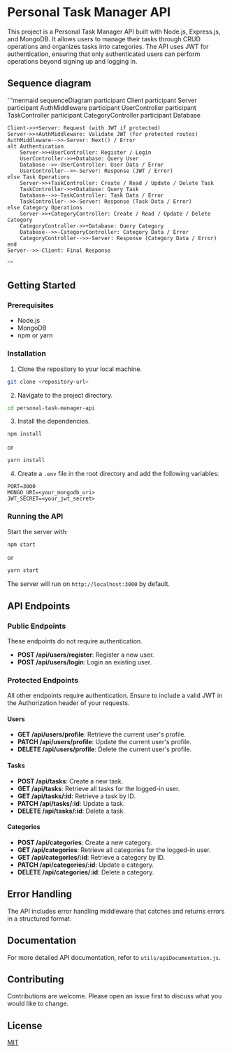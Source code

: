 # Personal Task Manager API

This project is a Personal Task Manager API built with Node.js, Express.js, and MongoDB. It allows users to manage their tasks through CRUD operations and organizes tasks into categories. The API uses JWT for authentication, ensuring that only authenticated users can perform operations beyond signing up and logging in.


## Sequence diagram

'''mermaid
sequenceDiagram
    participant Client
    participant Server
    participant AuthMiddleware
    participant UserController
    participant TaskController
    participant CategoryController
    participant Database

    Client->>+Server: Request (with JWT if protected)
    Server->>+AuthMiddleware: Validate JWT (for protected routes)
    AuthMiddleware-->>-Server: Next() / Error
    alt Authentication
        Server->>+UserController: Register / Login
        UserController->>+Database: Query User
        Database-->>-UserController: User Data / Error
        UserController-->>-Server: Response (JWT / Error)
    else Task Operations
        Server->>+TaskController: Create / Read / Update / Delete Task
        TaskController->>+Database: Query Task
        Database-->>-TaskController: Task Data / Error
        TaskController-->>-Server: Response (Task Data / Error)
    else Category Operations
        Server->>+CategoryController: Create / Read / Update / Delete Category
        CategoryController->>+Database: Query Category
        Database-->>-CategoryController: Category Data / Error
        CategoryController-->>-Server: Response (Category Data / Error)
    end
    Server-->>-Client: Final Response
'''

## Getting Started

### Prerequisites

- Node.js
- MongoDB
- npm or yarn

### Installation

1. Clone the repository to your local machine.
```bash
git clone <repository-url>
```

2. Navigate to the project directory.
```bash
cd personal-task-manager-api
```

3. Install the dependencies.
```bash
npm install
```
or
```bash
yarn install
```

4. Create a `.env` file in the root directory and add the following variables:
```
PORT=3000
MONGO_URI=<your_mongodb_uri>
JWT_SECRET=<your_jwt_secret>
```

### Running the API

Start the server with:
```bash
npm start
```
or
```bash
yarn start
```

The server will run on `http://localhost:3000` by default.

## API Endpoints

### Public Endpoints

These endpoints do not require authentication.

- **POST /api/users/register**: Register a new user.
- **POST /api/users/login**: Login an existing user.

### Protected Endpoints

All other endpoints require authentication. Ensure to include a valid JWT in the Authorization header of your requests.

#### Users

- **GET /api/users/profile**: Retrieve the current user's profile.
- **PATCH /api/users/profile**: Update the current user's profile.
- **DELETE /api/users/profile**: Delete the current user's profile.

#### Tasks

- **POST /api/tasks**: Create a new task.
- **GET /api/tasks**: Retrieve all tasks for the logged-in user.
- **GET /api/tasks/:id**: Retrieve a task by ID.
- **PATCH /api/tasks/:id**: Update a task.
- **DELETE /api/tasks/:id**: Delete a task.

#### Categories

- **POST /api/categories**: Create a new category.
- **GET /api/categories**: Retrieve all categories for the logged-in user.
- **GET /api/categories/:id**: Retrieve a category by ID.
- **PATCH /api/categories/:id**: Update a category.
- **DELETE /api/categories/:id**: Delete a category.

## Error Handling

The API includes error handling middleware that catches and returns errors in a structured format.

## Documentation

For more detailed API documentation, refer to `utils/apiDocumentation.js`.

## Contributing

Contributions are welcome. Please open an issue first to discuss what you would like to change.

## License

[MIT](https://choosealicense.com/licenses/mit/)

